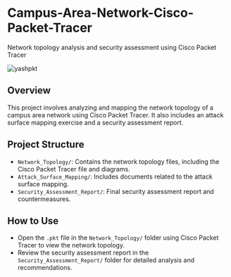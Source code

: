 # Campus-Area-Network-Cisco-Packet-Tracer
Network topology analysis and security assessment using Cisco Packet Tracer

![yashpkt](https://github.com/user-attachments/assets/8a947be6-a917-4983-b426-6fa4b31ba2d3)


## Overview
This project involves analyzing and mapping the network topology of a campus area network using Cisco Packet Tracer. It also includes an attack surface mapping exercise and a security assessment report.

## Project Structure
- `Network_Topology/`: Contains the network topology files, including the Cisco Packet Tracer file and diagrams.
- `Attack_Surface_Mapping/`: Includes documents related to the attack surface mapping.
- `Security_Assessment_Report/`: Final security assessment report and countermeasures.

## How to Use
- Open the `.pkt` file in the `Network_Topology/` folder using Cisco Packet Tracer to view the network topology.
- Review the security assessment report in the `Security_Assessment_Report/` folder for detailed analysis and recommendations.
